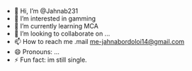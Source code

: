 - 👋 Hi, I’m @Jahnab231
- 👀 I’m interested in gamming
- 🌱 I’m currently learning MCA
- 💞️ I’m looking to collaborate on ...
- 📫 How to reach me .mail me-jahnabordoloi14@gmail.com
- 😄 Pronouns: ...
- ⚡ Fun fact: im still single.

<!---
Jahnab231/Jahnab231 is a ✨ special ✨ repository because its `README.md` (this file) appears on your GitHub profile.
You can click the Preview link to take a look at your changes.
--->
